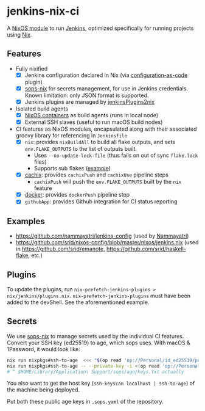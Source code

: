 # jenkins-nix-ci

A [NixOS module][nixos-mod] to run [Jenkins][jenkins], optimized specifically for running projects using [Nix].

## Features

- Fully nixified
    - [x] Jenkins configuration declared in Nix (via [configuration-as-code](https://github.com/jenkinsci/configuration-as-code-plugin) plugin)
    - [x] [sops-nix] for secrets management, for use in Jenkins credentials. Known limitation: only JSON format is supported.
    - [x] Jenkins plugins are managed by [jenkinsPlugins2nix](https://github.com/Fuuzetsu/jenkinsPlugins2nix)
- Isolated build agents
    - [x] [NixOS containers](https://nixos.wiki/wiki/NixOS_Containers) as build agents (runs in local node)
    - [x] External SSH slaves (useful to run macOS build nodes)
- CI features as NixOS modules, encapsulated along with their associated groovy library for referencing in `Jenkinsfile`
    - [x] `nix`: provides `nixBuildAll` to build all flake outputs, and sets `env.FLAKE_OUTPUTS` to the list of outputs built.
        - Uses `--no-update-lock-file` (thus fails on out of sync `flake.lock` files)
        - Supports sub flakes ([example](https://github.com/srid/haskell-flake/pull/179))
    - [x] [cachix](https://www.cachix.org/): provides `cachixPush` and `cachixUse` pipeline steps
        - `cachixPush` will push the `env.FLAKE_OUTPUTS` built by the `nix` feature
    - [x] [docker](https://www.docker.com/): provides `dockerPush` pipeline step
    - [x] `githubApp`: provides Github integration for CI status reporting

## Examples

- https://github.com/nammayatri/jenkins-config (used by [Nammayatri](https://www.nammayatri.in/))
- https://github.com/srid/nixos-config/blob/master/nixos/jenkins.nix (used in https://github.com/srid/emanote, https://github.com/srid/haskell-flake, etc.)

## Plugins

To update the plugins, run `nix-prefetch-jenkins-plugins > nix/jenkins/plugins.nix`. `nix-prefetch-jenkins-plugins` must have been added to the devShell. See the aforementioned example.

## Secrets

We use [sops-nix] to manage secrets used by the individual CI features. Convert your SSH key (ed25519) to age, which sops uses. With macOS & 1Password, it would look like:

```sh
nix run nixpkgs#ssh-to-age  <<< "$(op read 'op://Personal/id_ed25519/public key')"
nix run nixpkgs#ssh-to-age -- --private-key -i <(op read 'op://Personal/id_ed25519/actual private') > ~/.config/sops/age/keys.txt
# ^ $HOME/Library/Application\ Support/sops/age/keys.txt actually
```

You also want to get the host key (`ssh-keyscan localhost | ssh-to-age`) of the machine being deployed.

Put both these public age keys in `.sops.yaml` of the repository.


[sops-nix]: https://github.com/Mic92/sops-nix
[nixos-mod]: https://nixos.wiki/wiki/NixOS_modules
[jenkins]: https://www.jenkins.io/
[Nix]: https://zero-to-nix.com/
